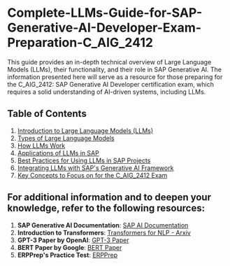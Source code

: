 # Complete-LLMs-Guide-for-SAP-Generative-AI-Developer-Exam-Preparation-C_AIG_2412
This guide provides an in-depth technical overview of Large Language Models (LLMs), their functionality, and their role in SAP Generative AI. The information presented here will serve as a resource for those preparing for the C_AIG_2412: SAP Generative AI Developer certification exam, which requires a solid understanding of AI-driven systems, including LLMs.

## Table of Contents
1. [Introduction to Large Language Models (LLMs)](https://github.com/christarascon/Complete-LLMs-Guide-for-SAP-Generative-AI-Developer-Exam-Preparation-C_AIG_2412/blob/main/1.%20Introduction%20to%20Large%20Language%20Models%20(LLMs).md)
2. [Types of Large Language Models](https://github.com/christarascon/Complete-LLMs-Guide-for-SAP-Generative-AI-Developer-Exam-Preparation-C_AIG_2412/blob/main/2.%20Types%20of%20Large%20Language%20Models.md)
3. [How LLMs Work](https://github.com/christarascon/Complete-LLMs-Guide-for-SAP-Generative-AI-Developer-Exam-Preparation-C_AIG_2412/blob/main/3.%20How%20LLMs%20Work.md)
4. [Applications of LLMs in SAP](https://github.com/christarascon/Complete-LLMs-Guide-for-SAP-Generative-AI-Developer-Exam-Preparation-C_AIG_2412/blob/main/4.%20Applications%20of%20LLMs%20in%20SAP)
5. [Best Practices for Using LLMs in SAP Projects](https://github.com/christarascon/Complete-LLMs-Guide-for-SAP-Generative-AI-Developer-Exam-Preparation-C_AIG_2412/blob/main/5.%20Best%20Practices%20for%20Using%20LLMs%20in%20SAP%20Projects)
6. [Integrating LLMs with SAP's Generative AI Framework](https://github.com/christarascon/Complete-LLMs-Guide-for-SAP-Generative-AI-Developer-Exam-Preparation-C_AIG_2412/blob/main/6.%20Integrating%20LLMs%20with%20SAP's%20Generative%20AI%20Framework)
7. [Key Concepts to Focus on for the C_AIG_2412 Exam](https://github.com/christarascon/Complete-LLMs-Guide-for-SAP-Generative-AI-Developer-Exam-Preparation-C_AIG_2412/blob/main/7.%20Key%20Concepts%20to%20Focus%20on%20for%20the%20C_AIG_2412%20Exam)

## For additional information and to deepen your knowledge, refer to the following resources:
1. **SAP Generative AI Documentation**: [SAP AI Documentation](https://help.sap.com/viewer/product/SAP_GENERATIVE_AI)
2. **Introduction to Transformers**: [Transformers for NLP - Arxiv](https://arxiv.org/abs/1706.03762)
3. **GPT-3 Paper by OpenAI**: [GPT-3 Paper](https://arxiv.org/abs/2005.14165)
4. **BERT Paper by Google**: [BERT Paper](https://arxiv.org/abs/1810.04805)
5. **ERPPrep's Practice Test**: [ERPPrep](https://www.erpprep.com/others/c-sec-2405-sap-security-administrator)
